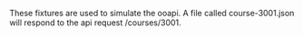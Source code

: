 These fixtures are used to simulate the ooapi. A file called course-3001.json will respond to the api request /courses/3001.

